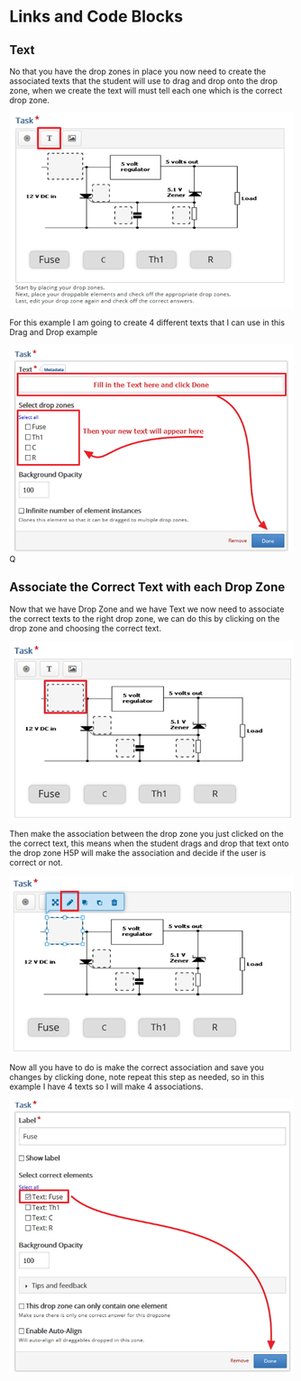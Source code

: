 # Links and Code Blocks

## Text

No that you have the drop zones in place you now need to create the associated texts that the student will use to drag and drop onto the drop zone, when we create the text will must tell each one which is the correct drop zone.

![](img/12.jpg)

For this example I am going to create 4 different texts that I can use in this Drag and Drop example

![](img/13.jpg)Q

## Associate the Correct Text with each Drop Zone

Now that we have Drop Zone and we have Text we now need to associate the correct texts to the right drop zone, we can do this by clicking on the drop zone and choosing the correct text.

![](img/14.jpg)

Then make the association between the drop zone you just clicked on the the correct text, this means when the student drags and drop that text onto the drop zone H5P will make the association and decide if the user is correct or not.

![](img/15.jpg)

Now all you have to do is make the correct association and save you changes by clicking done, note repeat this step as needed, so in this example I have 4 texts so I will make 4 associations.

![](img/16.jpg)



